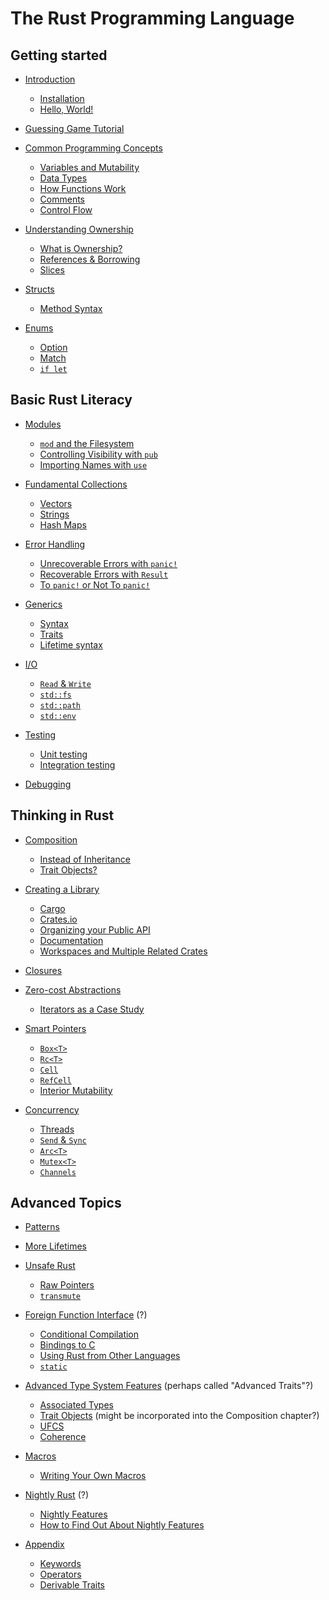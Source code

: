 # The Rust Programming Language

## Getting started

- [Introduction](ch01-00-introduction.md)
    - [Installation](ch01-01-installation.md)
    - [Hello, World!](ch01-02-hello-world.md)

- [Guessing Game Tutorial](ch02-00-guessing-game-tutorial.md)

- [Common Programming Concepts](ch03-00-common-programming-concepts.md)
    - [Variables and Mutability](ch03-01-variables-and-mutability.md)
    - [Data Types](ch03-02-data-types.md)
    - [How Functions Work](ch03-03-how-functions-work.md)
    - [Comments](ch03-04-comments.md)
    - [Control Flow](ch03-05-control-flow.md)

- [Understanding Ownership](ch04-00-understanding-ownership.md)
    - [What is Ownership?](ch04-01-what-is-ownership.md)
    - [References & Borrowing](ch04-02-references-and-borrowing.md)
    - [Slices](ch04-03-slices.md)

- [Structs](ch05-00-structs.md)
    - [Method Syntax](ch05-01-method-syntax.md)

- [Enums](ch06-00-enums.md)
    - [Option](ch06-01-option.md)
    - [Match](ch06-02-match.md)
    - [`if let`](ch06-03-if-let.md)

## Basic Rust Literacy

- [Modules](ch07-00-modules.md)
    - [`mod` and the Filesystem](ch07-01-mod-and-the-filesystem.md)
    - [Controlling Visibility with `pub`](ch07-02-controlling-visibility-with-pub.md)
    - [Importing Names with `use`](ch07-03-importing-names-with-use.md)

- [Fundamental Collections](ch08-00-fundamental-collections.md)
    - [Vectors](ch08-01-vectors.md)
    - [Strings](ch08-02-strings.md)
    - [Hash Maps](ch08-03-hash-maps.md)

- [Error Handling](ch09-00-error-handling.md)
    - [Unrecoverable Errors with `panic!`](ch09-01-unrecoverable-errors-with-panic.md)
    - [Recoverable Errors with `Result`](ch09-02-recoverable-errors-with-result.md)
    - [To `panic!` or Not To `panic!`](ch09-03-to-panic-or-not-to-panic.md)

- [Generics](ch10-00-generics.md)
    - [Syntax](ch10-01-syntax.md)
    - [Traits](ch10-02-traits.md)
    - [Lifetime syntax](ch10-03-lifetime-syntax.md)

- [I/O]()
    - [`Read` & `Write`]()
    - [`std::fs`]()
    - [`std::path`]()
    - [`std::env`]()

- [Testing](chXX-00-testing.md)
    - [Unit testing](chXX-01-unit-testing.md)
    - [Integration testing](chXX-02-integration-testing.md)

- [Debugging]()

## Thinking in Rust

- [Composition]()
    - [Instead of Inheritance]()
    - [Trait Objects?]()

- [Creating a Library]()
    - [Cargo]()
    - [Crates.io]()
    - [Organizing your Public API](chYY-YY-public-api.md)
    - [Documentation](chYY-YY-documentation.md)
    - [Workspaces and Multiple Related Crates](chYY-YY-workspaces.md)

- [Closures]()

- [Zero-cost Abstractions]()
    - [Iterators as a Case Study]()

- [Smart Pointers]()
    - [`Box<T>`]()
    - [`Rc<T>`]()
    - [`Cell`]()
    - [`RefCell`]()
    - [Interior Mutability]()

- [Concurrency]()
    - [Threads]()
    - [`Send` & `Sync`]()
    - [`Arc<T>`]()
    - [`Mutex<T>`]()
    - [`Channels`]()

## Advanced Topics

- [Patterns](chXX-patterns.md)

- [More Lifetimes]()

- [Unsafe Rust]()
    - [Raw Pointers]()
    - [`transmute`]()

- [Foreign Function Interface]() (?)
    - [Conditional Compilation]()
    - [Bindings to C]()
    - [Using Rust from Other Languages]()
    - [`static`]()

- [Advanced Type System Features]() (perhaps called "Advanced Traits"?)
    - [Associated Types]()
    - [Trait Objects]() (might be incorporated into the Composition chapter?)
    - [UFCS]()
    - [Coherence]()

- [Macros]()
    - [Writing Your Own Macros]()

- [Nightly Rust]() (?)
    - [Nightly Features]()
    - [How to Find Out About Nightly Features]()

- [Appendix](appendix-00.md)
    - [Keywords](appendix-01-keywords.md)
    - [Operators](appendix-02-operators.md)
    - [Derivable Traits](appendix-03-derivable-traits.md)
